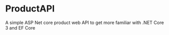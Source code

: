 # ProductAPI
A simple ASP Net core product web API to get more familiar with .NET Core 3 and EF Core
